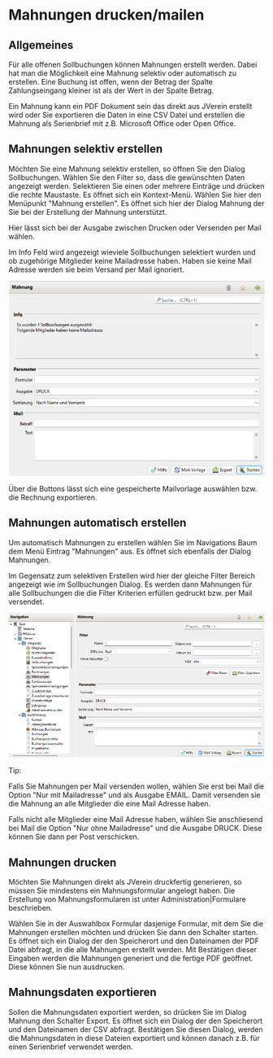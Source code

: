 # Mahnungen drucken/mailen

## Allgemeines

Für alle offenen Sollbuchungen können Mahnungen erstellt werden. Dabei hat man die Möglichkeit eine Mahnung selektiv oder automatisch zu erstellen. Eine Buchung ist offen, wenn der Betrag der Spalte Zahlungseingang kleiner ist als der Wert in der Spalte Betrag.

Ein Mahnung kann ein PDF Dokument sein das direkt aus JVerein erstellt wird oder Sie exportieren die Daten in eine CSV Datei und erstellen die Mahnung als Serienbrief mit z.B. Microsoft Office oder Open Office.

## Mahnungen selektiv erstellen

Möchten Sie eine Mahnung selektiv erstellen, so öffnen Sie den Dialog Sollbuchungen. Wählen Sie den Filter so, dass die gewünschten Daten angezeigt werden. Selektieren Sie einen oder mehrere Einträge und drücken die rechte Maustaste. Es öffnet sich ein Kontext-Menü. Wählen Sie hier den Menüpunkt "Mahnung erstellen". Es öffnet sich hier der Dialog Mahnung der Sie bei der Erstellung der Mahnung unterstützt.

Hier lässt sich bei der Ausgabe zwischen Drucken oder Versenden per Mail wählen.

Im Info Feld wird angezeigt wieviele Sollbuchungen selektiert wurden und ob  zugehörige Mitglieder keine Mailadresse haben. Haben sie keine Mail Adresse werden sie beim Versand per Mail ignoriert.

![](../../assets/mitgliedmahnung2.png)

Über die Buttons lässt sich eine gespeicherte Mailvorlage auswählen bzw. die Rechnung exportieren.

## Mahnungen automatisch erstellen

Um automatisch Mahnungen zu erstellen wählen Sie im Navigations Baum dem Menü Eintrag "Mahnungen" aus. Es öffnet sich ebenfalls der Dialog Mahnungen.

Im Gegensatz zum selektiven Erstellen wird hier der gleiche Filter Bereich angezeigt wie im Sollbuchungen Dialog. Es werden dann Mahnungen für alle Sollbuchungen die die Filter Kriterien erfüllen gedruckt bzw. per Mail versendet.

![](../../assets/mitgliedmahnung1.png)

Tip:

Falls Sie Mahnungen per Mail versenden wollen, wählen Sie erst bei Mail die Option "Nur mit Mailadresse" und als Ausgabe EMAIL. Damit versenden sie die Mahnung an alle Mitglieder die eine Mail Adresse haben.

Falls nicht alle Mitglieder eine Mail Adresse haben, wählen Sie anschliesend bei Mail die Option "Nur ohne Mailadresse" und die Ausgabe DRUCK. Diese können Sie dann per Post verschicken.

## Mahnungen drucken

Möchten Sie Mahnungen direkt als JVerein druckfertig generieren, so müssen Sie mindestens ein Mahnungsformular angelegt haben. Die Erstellung von Mahnungsformularen ist unter Administration\|Formulare beschrieben.

Wählen Sie in der Auswahlbox Formular dasjenige Formular, mit dem Sie die Mahnungen erstellen möchten und drücken Sie dann den Schalter starten. Es öffnet sich ein Dialog der den Speicherort und den Dateinamen der PDF Datei abfragt, in die alle Mahnungen erstellt werden. Mit Bestätigen dieser Eingaben werden die Mahnungen generiert und die fertige PDF geöffnet. Diese können Sie nun ausdrucken.

## Mahnungsdaten exportieren

Sollen die Mahnungsdaten exportiert werden, so drücken Sie im Dialog Mahnung den Schalter Export. Es öffnet sich ein Dialog der den Speicherort und den Dateinamen der CSV abfragt. Bestätigen Sie diesen Dialog, werden die Mahnungsdaten in diese Dateien exportiert und können danach z.B. für einen Serienbrief verwendet werden.

